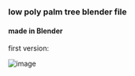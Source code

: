 ### low poly palm tree blender file
#### made in Blender

first version:

![image](https://github.com/Equipe-CyberPAC/palmtree/assets/125526050/f0e713c8-2455-4500-8ce9-4014c572d333)


